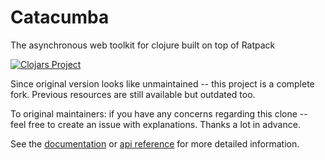 # Catacumba #

The asynchronous web toolkit for clojure built on top of Ratpack

[![Clojars Project](http://clojars.org/updcon/catacumba/latest-version.svg)](http://clojars.org/funcool/catacumba)

Since original version looks like unmaintained -- this project is a complete fork. Previous resources are still available but outdated too.

To original maintainers: if you have any concerns regarding this clone -- feel free to create an issue with explanations. Thanks a lot in advance.

See the [documentation](https://funcool.github.io/catacumba/latest/) or
[api reference](https://funcool.github.io/catacumba/latest/api/) for more detailed
information.
